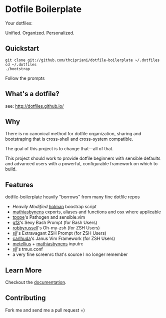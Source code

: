 # Dotfile Boilerplate

Your dotfiles: 

Unified. Organized. Personalized.

## Quickstart

```Shell
git clone git://github.com/thcipriani/dotfile-boilerplate ~/.dotfiles
cd ~/.dotfiles
./bootstrap
```

Follow the prompts

## What's a dotfile?

see: http://dotfiles.github.io/

## Why

There is no canonical method for dotfile organization, sharing and bootstraping 
that is cross-shell and cross-system compatible.

The goal of this project is to change that&#8212;all of that.

This project should work to provide dotfile beginners with sensible defaults
and advanced users with a powerful, configurable framework on which to build.

## Features

dotfile-boilerplate heavily "borrows" from many fine dotfile repos

- _Heavily Modified_ [holman](https://github.com/holman/dotfiles) boostrap script
- [mathiasbynens](http://mths.be/dotfiles) exports, aliases and functions and osx where applicable
- [tpope](https://github.com/tpope/vim-pathogen)'s Pathogen and sensible.vim
- [gf3](https://github.com/gf3/dotfiles)'s Sexy Bash Prompt (for Bash Users)
- [robbyrussell](https://github.com/robbyrussell/oh-my-zsh)'s Oh-my-zsh (for ZSH Users)
- [sjl](http://stevelosh.com/blog/2010/02/my-extravagant-zsh-prompt/)'s Extravagant ZSH Prompt (for ZSH Users)
- [carlhuda](https://github.com/carlhuda/janus)'s Janus Vim Framework (for ZSH Users)
- [metellius](http://www.reddit.com/r/commandline/comments/kbeoe/you_can_make_readline_and_bash_much_more_user/) + [mathiasbynens](http://mths.be/dotfiles) inputrc
- [sjl](https://bitbucket.org/sjl/dotfiles/src/a3ff27f963ced7e7e1e024faab6b5c8d46557172/tmux/tmux.conf?at=default)'s tmux.conf
- a very fine screenrc that's source I no longer remember

## Learn More

Checkout the [documentation](docs/getting_started.md).

## Contributing

Fork me and send me a pull request =)